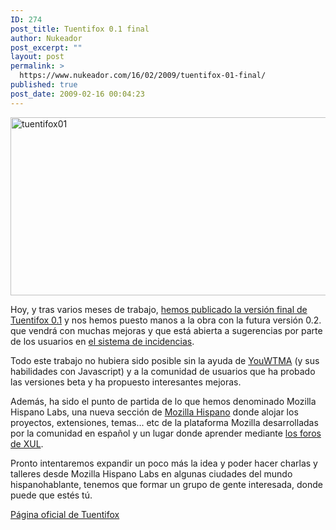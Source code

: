 ```yaml
---
ID: 274
post_title: Tuentifox 0.1 final
author: Nukeador
post_excerpt: ""
layout: post
permalink: >
  https://www.nukeador.com/16/02/2009/tuentifox-01-final/
published: true
post_date: 2009-02-16 00:04:23
---
```

<img class="aligncenter size-full wp-image-275" title="tuentifox01" src="http://www.nukeador.com/wp-content/uploads/2009/02/tuentifox01.png" alt="tuentifox01" width="600" height="285" />

Hoy, y tras varios meses de trabajo, <a href="http://www.mozilla-hispano.org/2009/02/15/259-tuentifox-01-disponible">hemos publicado la versión final de Tuentifox 0.1</a> y nos hemos puesto manos a la obra con la futura versión 0.2. que vendrá con muchas mejoras y que está abierta a sugerencias por parte de los usuarios en <a href="http://hg.mozilla-hispano.org/tuentifox/issues/">el sistema de incidencias</a>.

Todo este trabajo no hubiera sido posible sin la ayuda de <a href="http://twitter.com/YouWoTMA">YouWTMA</a> (y sus habilidades con Javascript) y a la comunidad de usuarios que ha probado las versiones beta y ha propuesto interesantes mejoras.

Además, ha sido el punto de partida de lo que hemos denominado Mozilla Hispano Labs, una nueva sección de <a href="http://www.mozilla-hispano.org/">Mozilla Hispano</a> donde alojar los proyectos, extensiones, temas... etc de la plataforma Mozilla desarrolladas por la comunidad en español y un lugar donde aprender mediante <a href="http://www.mozilla-hispano.org/foro/viewforum.php?f=8">los foros de XUL</a>.

Pronto intentaremos expandir un poco más la idea y poder hacer charlas y talleres desde Mozilla Hispano Labs en algunas ciudades del mundo hispanohablante, tenemos que formar un grupo de gente interesada, donde puede que estés tú.

<p class="info"><a href="http://www.mozilla-hispano.org/labs/tuentifox/">Página oficial de Tuentifox</a></p>